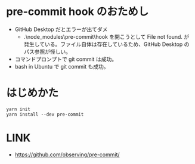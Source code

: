 # pre-commit hook のおためし

* GitHub Desktop だとエラーが出てダメ
  * .\node_modules\pre-commit\hook を開こうとして File not found. が発生している。ファイル自体は存在しているため、GitHub Desktop のパス参照が怪しい。
* コマンドプロンプトで git commit は成功。
* bash in Ubuntu で git commit も成功。

# はじめかた

```CMD
yarn init
yarn install --dev pre-commit
```

# LINK
* https://github.com/observing/pre-commit/
